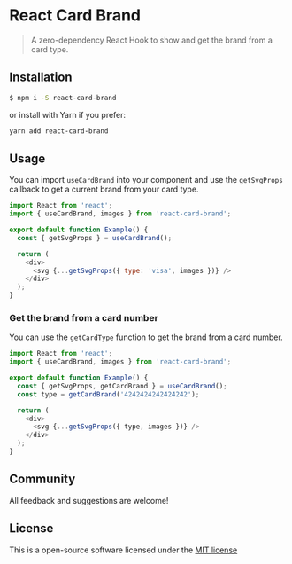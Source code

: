 # React Card Brand

> A zero-dependency React Hook to show and get the brand from a card type.

## Installation

```sh
$ npm i -S react-card-brand
```

or install with Yarn if you prefer:

```sh
yarn add react-card-brand
```

## Usage

You can import `useCardBrand` into your component and use the `getSvgProps` callback to get a current brand from your card type.

```js
import React from 'react';
import { useCardBrand, images } from 'react-card-brand';

export default function Example() {
  const { getSvgProps } = useCardBrand();

  return (
    <div>
      <svg {...getSvgProps({ type: 'visa', images })} />
    </div>
  );
}
```

### Get the brand from a card number

You can use the `getCardType` function to get the brand from a card number.

```js
import React from 'react';
import { useCardBrand, images } from 'react-card-brand';

export default function Example() {
  const { getSvgProps, getCardBrand } = useCardBrand();
  const type = getCardBrand('4242424242424242');

  return (
    <div>
      <svg {...getSvgProps({ type, images })} />
    </div>
  );
}
```

## Community

All feedback and suggestions are welcome!

## License

This is a open-source software licensed under the [MIT license](https://raw.githubusercontent.com/coderdiaz/react-card-brand/master/LICENSE)
